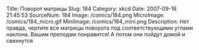 Title: Поворот матрицы 
Slug: 184 
Category: xkcd 
Date: 2007-09-16 21:45:53 
SourceNum: 184 
Image: /comics/184.png 
MicroImage: /comics/184_micro.gif 
MiniImage: /comics/184_mini.png 
Description: Нет правда, чертите все матрицы поворота под соответствующими углами наклона. Вашим преподам понравится! А потом они пойдут домой и свихнутся 

